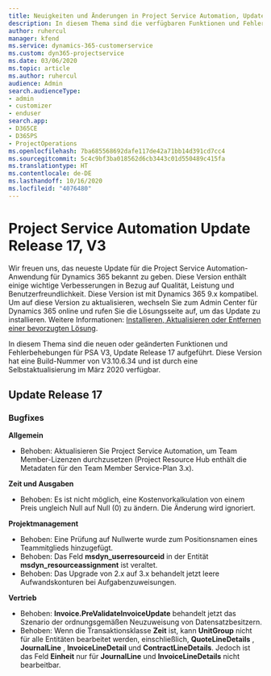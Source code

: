 ```yaml
---
title: Neuigkeiten und Änderungen in Project Service Automation, Update Release 17, V3
description: In diesem Thema sind die verfügbaren Funktionen und Fehlerbehebungen für Project Service Automation Update Release 17, V3 aufgeführt.
author: ruhercul
manager: kfend
ms.service: dynamics-365-customerservice
ms.custom: dyn365-projectservice
ms.date: 03/06/2020
ms.topic: article
ms.author: ruhercul
audience: Admin
search.audienceType:
- admin
- customizer
- enduser
search.app:
- D365CE
- D365PS
- ProjectOperations
ms.openlocfilehash: 7ba685568692dafe117de42a71bb14d391cd7cc4
ms.sourcegitcommit: 5c4c9bf3ba018562d6cb3443c01d550489c415fa
ms.translationtype: HT
ms.contentlocale: de-DE
ms.lasthandoff: 10/16/2020
ms.locfileid: "4076480"
---
```

# <a name="project-service-automation-update-release-17-v3"></a>Project Service Automation Update Release 17, V3

Wir freuen uns, das neueste Update für die Project Service Automation-Anwendung für Dynamics 365 bekannt zu geben. Diese Version enthält einige wichtige Verbesserungen in Bezug auf Qualität, Leistung und Benutzerfreundlichkeit.  Diese Version ist mit Dynamics 365 9.x kompatibel. Um auf diese Version zu aktualisieren, wechseln Sie zum Admin Center für Dynamics 365 online und rufen Sie die Lösungsseite auf, um das Update zu installieren. Weitere Informationen: [Installieren, Aktualisieren oder Entfernen einer bevorzugten Lösung](https://docs.microsoft.com/power-platform/admin/install-remove-preferred-solution).

In diesem Thema sind die neuen oder geänderten Funktionen und Fehlerbehebungen für PSA V3, Update Release 17 aufgeführt. Diese Version hat eine Build-Nummer von V3.10.6.34 und ist durch eine Selbstaktualisierung im März 2020 verfügbar.


## <a name="update-release-17"></a>Update Release 17

### <a name="bug-fixes"></a>Bugfixes

**Allgemein**

- Behoben: Aktualisieren Sie Project Service Automation, um Team Member-Lizenzen durchzusetzen (Project Resource Hub enthält die Metadaten für den Team Member Service-Plan 3.x).
 
**Zeit und Ausgaben**

- Behoben: Es ist nicht möglich, eine Kostenvorkalkulation von einem Preis ungleich Null auf Null (0) zu ändern. Die Änderung wird ignoriert.

**Projektmanagement**

- Behoben: Eine Prüfung auf Nullwerte wurde zum Positionsnamen eines Teammitglieds hinzugefügt.
- Behoben: Das Feld **msdyn_userresourceid** in der Entität **msdyn_resourceassignment** ist veraltet.
- Behoben: Das Upgrade von 2.x auf 3.x behandelt jetzt leere Aufwandskonturen bei Aufgabenzuweisungen.

**Vertrieb**

- Behoben: **Invoice.PreValidateInvoiceUpdate** behandelt jetzt das Szenario der ordnungsgemäßen Neuzuweisung von Datensatzbesitzern.
- Behoben: Wenn die Transaktionsklasse **Zeit** ist, kann **UnitGroup** nicht für alle Entitäten bearbeitet werden, einschließlich, **QuoteLineDetails** , **JournalLine** , **InvoiceLineDetail** und **ContractLineDetails**. Jedoch ist das Feld **Einheit** nur für **JournalLine** und **InvoiceLineDetails** nicht bearbeitbar.


